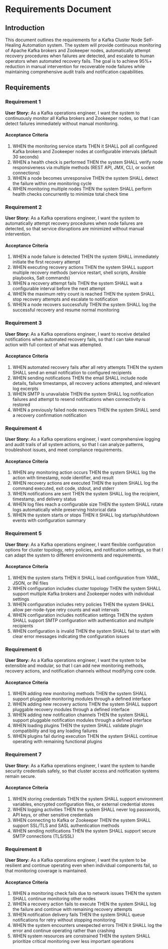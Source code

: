 # Requirements Document

## Introduction

This document outlines the requirements for a Kafka Cluster Node Self-Healing Automation system. The system will provide continuous monitoring of Apache Kafka brokers and Zookeeper nodes, automatically attempt recovery procedures when failures are detected, and escalate to human operators when automated recovery fails. The goal is to achieve 95%+ reduction in manual intervention for recoverable node failures while maintaining comprehensive audit trails and notification capabilities.

## Requirements

### Requirement 1

**User Story:** As a Kafka operations engineer, I want the system to continuously monitor all Kafka brokers and Zookeeper nodes, so that I can detect failures immediately without manual monitoring.

#### Acceptance Criteria

1. WHEN the monitoring service starts THEN it SHALL poll all configured Kafka brokers and Zookeeper nodes at configurable intervals (default 30 seconds)
2. WHEN a health check is performed THEN the system SHALL verify node responsiveness via multiple methods (REST API, JMX, CLI, or socket connections)
3. WHEN a node becomes unresponsive THEN the system SHALL detect the failure within one monitoring cycle
4. WHEN monitoring multiple nodes THEN the system SHALL perform health checks concurrently to minimize total check time

### Requirement 2

**User Story:** As a Kafka operations engineer, I want the system to automatically attempt recovery procedures when node failures are detected, so that service disruptions are minimized without manual intervention.

#### Acceptance Criteria

1. WHEN a node failure is detected THEN the system SHALL immediately initiate the first recovery attempt
2. WHEN executing recovery actions THEN the system SHALL support multiple recovery methods (service restart, shell scripts, Ansible playbooks, Salt commands)
3. WHEN a recovery attempt fails THEN the system SHALL wait a configurable interval before the next attempt
4. WHEN the maximum retry count is reached THEN the system SHALL stop recovery attempts and escalate to notification
5. WHEN a node recovers successfully THEN the system SHALL log the successful recovery and resume normal monitoring

### Requirement 3

**User Story:** As a Kafka operations engineer, I want to receive detailed notifications when automated recovery fails, so that I can take manual action with full context of what was attempted.

#### Acceptance Criteria

1. WHEN automated recovery fails after all retry attempts THEN the system SHALL send an email notification to configured recipients
2. WHEN sending notifications THEN the email SHALL include node details, failure timestamps, all recovery actions attempted, and relevant log excerpts
3. WHEN SMTP is unavailable THEN the system SHALL log notification failures and attempt to resend notifications when connectivity is restored
4. WHEN a previously failed node recovers THEN the system SHALL send a recovery confirmation notification

### Requirement 4

**User Story:** As a Kafka operations engineer, I want comprehensive logging and audit trails of all system actions, so that I can analyze patterns, troubleshoot issues, and meet compliance requirements.

#### Acceptance Criteria

1. WHEN any monitoring action occurs THEN the system SHALL log the action with timestamp, node identifier, and result
2. WHEN recovery actions are executed THEN the system SHALL log the command executed, exit code, stdout, and stderr
3. WHEN notifications are sent THEN the system SHALL log the recipient, timestamp, and delivery status
4. WHEN log files reach a configurable size THEN the system SHALL rotate logs automatically while preserving historical data
5. WHEN the system starts or stops THEN it SHALL log startup/shutdown events with configuration summary

### Requirement 5

**User Story:** As a Kafka operations engineer, I want flexible configuration options for cluster topology, retry policies, and notification settings, so that I can adapt the system to different environments and requirements.

#### Acceptance Criteria

1. WHEN the system starts THEN it SHALL load configuration from YAML, JSON, or INI files
2. WHEN configuration includes cluster topology THEN the system SHALL support multiple Kafka brokers and Zookeeper nodes with individual settings
3. WHEN configuration includes retry policies THEN the system SHALL allow per-node-type retry counts and wait intervals
4. WHEN configuration includes notification settings THEN the system SHALL support SMTP configuration with authentication and multiple recipients
5. WHEN configuration is invalid THEN the system SHALL fail to start with clear error messages indicating the configuration issues

### Requirement 6

**User Story:** As a Kafka operations engineer, I want the system to be extensible and modular, so that I can add new monitoring methods, recovery actions, and notification channels without modifying core code.

#### Acceptance Criteria

1. WHEN adding new monitoring methods THEN the system SHALL support pluggable monitoring modules through a defined interface
2. WHEN adding new recovery actions THEN the system SHALL support pluggable recovery modules through a defined interface
3. WHEN adding new notification channels THEN the system SHALL support pluggable notification modules through a defined interface
4. WHEN loading plugins THEN the system SHALL validate plugin compatibility and log any loading failures
5. WHEN plugins fail during execution THEN the system SHALL continue operating with remaining functional plugins

### Requirement 7

**User Story:** As a Kafka operations engineer, I want the system to handle security credentials safely, so that cluster access and notification systems remain secure.

#### Acceptance Criteria

1. WHEN storing credentials THEN the system SHALL support environment variables, encrypted configuration files, or external credential stores
2. WHEN logging activities THEN the system SHALL never log passwords, API keys, or other sensitive credentials
3. WHEN connecting to Kafka or Zookeeper THEN the system SHALL support SSL/TLS and SASL authentication methods
4. WHEN sending notifications THEN the system SHALL support secure SMTP connections (TLS/SSL)

### Requirement 8

**User Story:** As a Kafka operations engineer, I want the system to be resilient and continue operating even when individual components fail, so that monitoring coverage is maintained.

#### Acceptance Criteria

1. WHEN a monitoring check fails due to network issues THEN the system SHALL continue monitoring other nodes
2. WHEN a recovery action fails to execute THEN the system SHALL log the failure and continue with remaining recovery attempts
3. WHEN notification delivery fails THEN the system SHALL queue notifications for retry without stopping monitoring
4. WHEN the system encounters unexpected errors THEN it SHALL log the error and continue operating rather than crashing
5. WHEN system resources are constrained THEN the system SHALL prioritize critical monitoring over less important operations